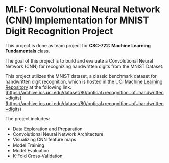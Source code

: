 # MLF: Convolutional Neural Network (CNN) Implementation for MNIST Digit Recognition Project

This project is done as team project for **CSC-722: Machine Learning Fundamentals** class.

The goal of this project is to build and evaluate a Convolutional Neural Network (CNN) for recognizing handwritten digits from the MNIST Dataset. 

This project utilizes the MNIST dataset, a classic benchmark dataset for handwritten digit recognition, which is hosted in the [UCI Machine Learning Repository](https://archive.ics.uci.edu/) at the following link.
[https://archive.ics.uci.edu/dataset/80/optical+recognition+of+handwritten+digits](https://archive.ics.uci.edu/dataset/80/optical+recognition+of+handwritten+digits)

The project includes:
- Data Exploration and Preparation
- Convolutional Neural Network Architecture
- Visualizing CNN feature maps
- Model Training
- Model Evaluation
- K-Fold Cross-Validation